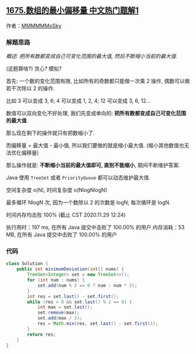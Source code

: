 ## [1675.数组的最小偏移量 中文热门题解1](https://leetcode.cn/problems/minimize-deviation-in-array/solutions/100000/you-xu-ji-he-you-xian-dui-lie-xun-huan-chu-li-by-m)

作者：[MMMMMMoSky](https://leetcode.cn/u/MMMMMMoSky)

### 解题思路

*概述: 把所有数都变成自己可变化范围的最大值, 然后不断缩小当前的最大值.*

(这题算啥?) 贪心? 模拟?

首先: 一个数的变化范围有限, 比如所有的奇数都只能做一次乘 2 操作, 偶数可以做若干次除以 2 的操作.

比如 3 可以变成 3, 6; 4 可以变成 1, 2, 4; 12 可以变成 3, 6, 12...

数值可以双向变化不好处理, 我们先变成单向的: **把所有数都变成自己可变化范围的最大值**.

那么现在剩下的操作就只有把数缩小了. 

而偏移量 = 最大值 - 最小值, 所以我们要做的就是缩小最大值. (缩小其他数值也无法优化偏移量)

那么操作就是: **不断缩小当前的最大值即可, 直到不能缩小**, 期间不断维护答案.

Java 使用 `TreeSet` 或者 `PriorityQueue` 都可以动态维护最大值.

空间复杂度 o(N), 时间复杂度 o(NlogNlogN)

最多循环 NlogN 次, 因为一个数除以 2 的次数是 logN; 每次循环是 logN.

时间内存均击败 100% (截止 CST 2020.11.29 12:24) 

执行用时：197 ms, 在所有 Java 提交中击败了 100.00% 的用户
内存消耗：53 MB, 在所有 Java 提交中击败了 100.00% 的用户

### 代码

```java
class Solution {
    public int minimumDeviation(int[] nums) {
        TreeSet<Integer> set = new TreeSet<>();
        for (int num : nums) {
            set.add(num % 2 == 0 ? num : num * 2);
        }
        int res = set.last() - set.first();
        while (res > 0 && set.last() % 2 == 0) {
            int max = set.last();
            set.remove(max);
            set.add(max / 2);
            res = Math.min(res, set.last() - set.first());
        }
        return res;
    }
}
```